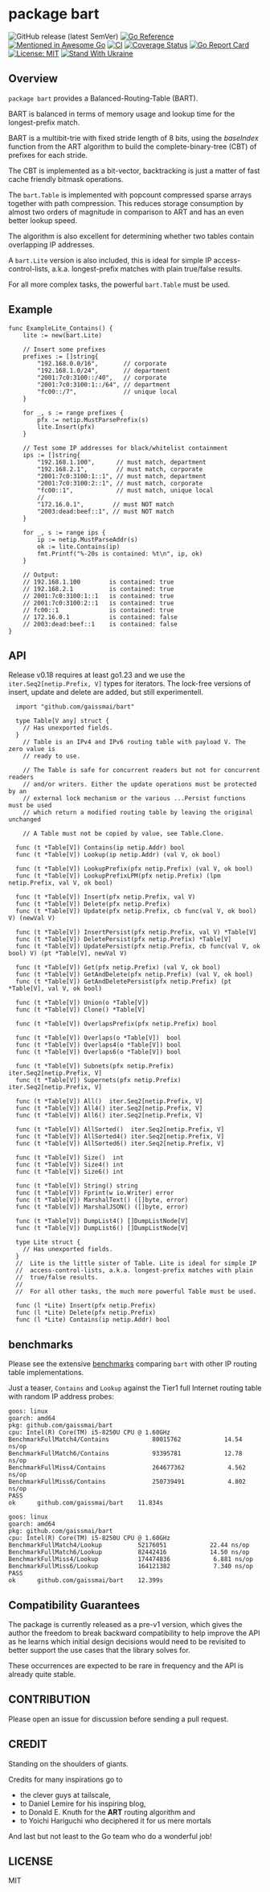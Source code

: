 # package bart

![GitHub release (latest SemVer)](https://img.shields.io/github/v/release/gaissmai/bart)
[![Go Reference](https://pkg.go.dev/badge/github.com/gaissmai/bart.svg)](https://pkg.go.dev/github.com/gaissmai/bart#section-documentation)
[![Mentioned in Awesome Go](https://awesome.re/mentioned-badge-flat.svg)](https://github.com/avelino/awesome-go)
[![CI](https://github.com/gaissmai/bart/actions/workflows/go.yml/badge.svg)](https://github.com/gaissmai/bart/actions/workflows/go.yml)
[![Coverage Status](https://coveralls.io/repos/github/gaissmai/bart/badge.svg)](https://coveralls.io/github/gaissmai/bart)
[![Go Report Card](https://goreportcard.com/badge/github.com/gaissmai/bart)](https://goreportcard.com/report/github.com/gaissmai/bart)
[![License: MIT](https://img.shields.io/badge/License-MIT-green.svg)](https://opensource.org/licenses/MIT)
[![Stand With Ukraine](https://raw.githubusercontent.com/vshymanskyy/StandWithUkraine/main/badges/StandWithUkraine.svg)](https://stand-with-ukraine.pp.ua)

## Overview

`package bart` provides a Balanced-Routing-Table (BART).

BART is balanced in terms of memory usage and lookup time
for the longest-prefix match.

BART is a multibit-trie with fixed stride length of 8 bits,
using the _baseIndex_ function from the ART algorithm to
build the complete-binary-tree (CBT) of prefixes for each stride.

The CBT is implemented as a bit-vector, backtracking is just
a matter of fast cache friendly bitmask operations.

The `bart.Table` is implemented with popcount compressed sparse arrays
together with path compression. This reduces storage consumption
by almost two orders of magnitude in comparison to ART and has an even
better lookup speed.

The algorithm is also excellent for determining whether two tables
contain overlapping IP addresses.

A `bart.Lite` version is also included, this is ideal for simple IP
access-control-lists, a.k.a. longest-prefix matches with plain true/false
results.

For all more complex tasks, the powerful `bart.Table` must be used.

## Example

```golang
func ExampleLite_Contains() {
	lite := new(bart.Lite)

	// Insert some prefixes
	prefixes := []string{
		"192.168.0.0/16",       // corporate
		"192.168.1.0/24",       // department
		"2001:7c0:3100::/40",   // corporate
		"2001:7c0:3100:1::/64", // department
		"fc00::/7",             // unique local
	}

	for _, s := range prefixes {
		pfx := netip.MustParsePrefix(s)
		lite.Insert(pfx)
	}

	// Test some IP addresses for black/whitelist containment
	ips := []string{
		"192.168.1.100",      // must match, department
		"192.168.2.1",        // must match, corporate
		"2001:7c0:3100:1::1", // must match, department
		"2001:7c0:3100:2::1", // must match, corporate
		"fc00::1",            // must match, unique local
		//
		"172.16.0.1",        // must NOT match
		"2003:dead:beef::1", // must NOT match
	}

	for _, s := range ips {
		ip := netip.MustParseAddr(s)
		ok := lite.Contains(ip)
		fmt.Printf("%-20s is contained: %t\n", ip, ok)
	}

	// Output:
	// 192.168.1.100        is contained: true
	// 192.168.2.1          is contained: true
	// 2001:7c0:3100:1::1   is contained: true
	// 2001:7c0:3100:2::1   is contained: true
	// fc00::1              is contained: true
	// 172.16.0.1           is contained: false
	// 2003:dead:beef::1    is contained: false
}
```
## API

Release v0.18 requires at least go1.23 and we use the `iter.Seq2[netip.Prefix, V]` types for iterators.
The lock-free versions of insert, update and delete are added, but still experimentell.

```golang
  import "github.com/gaissmai/bart"
  
  type Table[V any] struct {
  	// Has unexported fields.
  }
    // Table is an IPv4 and IPv6 routing table with payload V. The zero value is
    // ready to use.

    // The Table is safe for concurrent readers but not for concurrent readers
    // and/or writers. Either the update operations must be protected by an
    // external lock mechanism or the various ...Persist functions must be used
    // which return a modified routing table by leaving the original unchanged

    // A Table must not be copied by value, see Table.Clone.

  func (t *Table[V]) Contains(ip netip.Addr) bool
  func (t *Table[V]) Lookup(ip netip.Addr) (val V, ok bool)

  func (t *Table[V]) LookupPrefix(pfx netip.Prefix) (val V, ok bool)
  func (t *Table[V]) LookupPrefixLPM(pfx netip.Prefix) (lpm netip.Prefix, val V, ok bool)

  func (t *Table[V]) Insert(pfx netip.Prefix, val V)
  func (t *Table[V]) Delete(pfx netip.Prefix)
  func (t *Table[V]) Update(pfx netip.Prefix, cb func(val V, ok bool) V) (newVal V)

  func (t *Table[V]) InsertPersist(pfx netip.Prefix, val V) *Table[V]
  func (t *Table[V]) DeletePersist(pfx netip.Prefix) *Table[V]
  func (t *Table[V]) UpdatePersist(pfx netip.Prefix, cb func(val V, ok bool) V) (pt *Table[V], newVal V)

  func (t *Table[V]) Get(pfx netip.Prefix) (val V, ok bool)
  func (t *Table[V]) GetAndDelete(pfx netip.Prefix) (val V, ok bool)
  func (t *Table[V]) GetAndDeletePersist(pfx netip.Prefix) (pt *Table[V], val V, ok bool)

  func (t *Table[V]) Union(o *Table[V])
  func (t *Table[V]) Clone() *Table[V]

  func (t *Table[V]) OverlapsPrefix(pfx netip.Prefix) bool

  func (t *Table[V]) Overlaps(o *Table[V])  bool
  func (t *Table[V]) Overlaps4(o *Table[V]) bool
  func (t *Table[V]) Overlaps6(o *Table[V]) bool

  func (t *Table[V]) Subnets(pfx netip.Prefix)   iter.Seq2[netip.Prefix, V]
  func (t *Table[V]) Supernets(pfx netip.Prefix) iter.Seq2[netip.Prefix, V]

  func (t *Table[V]) All()  iter.Seq2[netip.Prefix, V]
  func (t *Table[V]) All4() iter.Seq2[netip.Prefix, V]
  func (t *Table[V]) All6() iter.Seq2[netip.Prefix, V]

  func (t *Table[V]) AllSorted()  iter.Seq2[netip.Prefix, V]
  func (t *Table[V]) AllSorted4() iter.Seq2[netip.Prefix, V]
  func (t *Table[V]) AllSorted6() iter.Seq2[netip.Prefix, V]

  func (t *Table[V]) Size()  int
  func (t *Table[V]) Size4() int
  func (t *Table[V]) Size6() int

  func (t *Table[V]) String() string
  func (t *Table[V]) Fprint(w io.Writer) error
  func (t *Table[V]) MarshalText() ([]byte, error)
  func (t *Table[V]) MarshalJSON() ([]byte, error)

  func (t *Table[V]) DumpList4() []DumpListNode[V]
  func (t *Table[V]) DumpList6() []DumpListNode[V]
```

```golang
  type Lite struct {
  	// Has unexported fields.
  }
  //  Lite is the little sister of Table. Lite is ideal for simple IP
  //  access-control-lists, a.k.a. longest-prefix matches with plain
  //  true/false results.
  //
  //  For all other tasks, the much more powerful Table must be used.
  
  func (l *Lite) Insert(pfx netip.Prefix)
  func (l *Lite) Delete(pfx netip.Prefix)
  func (l *Lite) Contains(ip netip.Addr) bool
```

## benchmarks

Please see the extensive [benchmarks](https://github.com/gaissmai/iprbench) comparing `bart` with other IP routing table implementations.

Just a teaser, `Contains` and `Lookup` against the Tier1 full Internet routing table with
random IP address probes:

```
goos: linux
goarch: amd64
pkg: github.com/gaissmai/bart
cpu: Intel(R) Core(TM) i5-8250U CPU @ 1.60GHz
BenchmarkFullMatch4/Contains         	80015762	        14.54 ns/op
BenchmarkFullMatch6/Contains         	93395781	        12.78 ns/op
BenchmarkFullMiss4/Contains          	264677362	         4.562 ns/op
BenchmarkFullMiss6/Contains          	250739491	         4.802 ns/op
PASS
ok  	github.com/gaissmai/bart	11.834s

goos: linux
goarch: amd64
pkg: github.com/gaissmai/bart
cpu: Intel(R) Core(TM) i5-8250U CPU @ 1.60GHz
BenchmarkFullMatch4/Lookup         	52176051	        22.44 ns/op
BenchmarkFullMatch6/Lookup         	82442416	        14.50 ns/op
BenchmarkFullMiss4/Lookup          	174474836	         6.881 ns/op
BenchmarkFullMiss6/Lookup          	164121382	         7.340 ns/op
PASS
ok  	github.com/gaissmai/bart	12.399s
```

## Compatibility Guarantees

The package is currently released as a pre-v1 version, which gives the author the freedom to break
backward compatibility to help improve the API as he learns which initial design decisions would need
to be revisited to better support the use cases that the library solves for.

These occurrences are expected to be rare in frequency and the API is already quite stable.

## CONTRIBUTION

Please open an issue for discussion before sending a pull request.

## CREDIT

Standing on the shoulders of giants.

Credits for many inspirations go to

- the clever guys at tailscale,
- to Daniel Lemire for his inspiring blog,
- to Donald E. Knuth for the **ART** routing algorithm and
- to Yoichi Hariguchi who deciphered it for us mere mortals

And last but not least to the Go team who do a wonderful job!

## LICENSE

MIT
